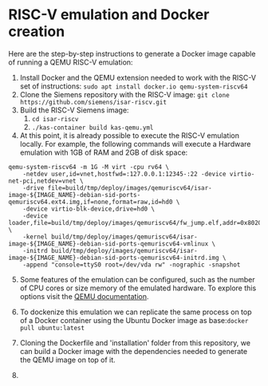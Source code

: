 # RISC-V emulation and Docker creation

Here are the step-by-step instructions to generate a Docker image capable of running a QEMU RISC-V emulation:

1. Install Docker and the QEMU extension needed to work with the RISC-V set of instructions:
    ```sudo apt install docker.io qemu-system-riscv64```
2. Clone the Siemens repository with the RISC-V image: ```git clone https://github.com/siemens/isar-riscv.git ```
3. Build the RISC-V Siemens image: 
   1. ```cd isar-riscv```
   2. ```./kas-container build kas-qemu.yml```
4. At this point, it is already possible to execute the RISC-V emulation locally. For example, the following commands will execute a Hardware emulation with 1GB of RAM and 2GB of disk space:
```export IMAGE_NAME=base
qemu-system-riscv64 -m 1G -M virt -cpu rv64 \
    -netdev user,id=vnet,hostfwd=:127.0.0.1:12345-:22 -device virtio-net-pci,netdev=vnet \
    -drive file=build/tmp/deploy/images/qemuriscv64/isar-image-${IMAGE_NAME}-debian-sid-ports-qemuriscv64.ext4.img,if=none,format=raw,id=hd0 \
    -device virtio-blk-device,drive=hd0 \
    -device loader,file=build/tmp/deploy/images/qemuriscv64/fw_jump.elf,addr=0x80200000 \
    -kernel build/tmp/deploy/images/qemuriscv64/isar-image-${IMAGE_NAME}-debian-sid-ports-qemuriscv64-vmlinux \
    -initrd build/tmp/deploy/images/qemuriscv64/isar-image-${IMAGE_NAME}-debian-sid-ports-qemuriscv64-initrd.img \
    -append "console=ttyS0 root=/dev/vda rw" -nographic -snapshot
```
5. Some features of the emulation can be configured, such as the number of CPU cores or size memory of the emulated hardware. To explore this options visit the [QEMU documentation](https://www.qemu.org/docs/master/).

6. To dockenize this emulation we can replicate the same process on top of a Docker container using the Ubuntu Docker image as base:```docker pull ubuntu:latest```
7. Cloning the Dockerfile and 'installation' folder from this repository, we can build a Docker image with the dependencies needed to generate the QEMU image on top of it.
8. 
